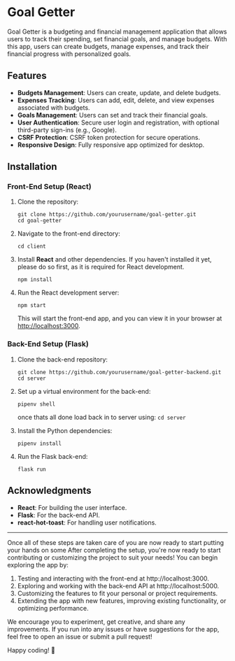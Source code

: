 # Goal Getter

Goal Getter is a budgeting and financial management application that allows users to track their spending, set financial goals, and manage budgets. With this app, users can create budgets, manage expenses, and track their financial progress with personalized goals.

## Features

- **Budgets Management**: Users can create, update, and delete budgets.
- **Expenses Tracking**: Users can add, edit, delete, and view expenses associated with budgets.
- **Goals Management**: Users can set and track their financial goals.
- **User Authentication**: Secure user login and registration, with optional third-party sign-ins (e.g., Google).
- **CSRF Protection**: CSRF token protection for secure operations.
- **Responsive Design**: Fully responsive app optimized for desktop.


## Installation
 
 ### Front-End Setup (React)

1. Clone the repository:

    ```
    git clone https://github.com/yourusername/goal-getter.git
    cd goal-getter
    ```

2. Navigate to the front-end directory:

    ```
    cd client
    ```

3. Install **React** and other dependencies. If you haven't installed it yet, please do so first, as it is required for React development.

    ```
    npm install
    ```

4. Run the React development server:

    ```
    npm start
    ```

    This will start the front-end app, and you can view it in your browser at [http://localhost:3000](http://localhost:3000).

### Back-End Setup (Flask)

1. Clone the back-end repository:

    ```
    git clone https://github.com/yourusername/goal-getter-backend.git
    cd server
    ```

2. Set up a virtual environment for the back-end:

    ```
    pipenv shell
    ```
    once thats all done load back in to server using:
   ``
   cd server
   ``

3. Install the Python dependencies:

    ```
    pipenv install
    ```

4. Run the Flask back-end:

    ```
    flask run
    ```


## Acknowledgments

- **React**: For building the user interface.
- **Flask**: For the back-end API.
- **react-hot-toast**: For handling user notifications.

---

Once all of these steps are taken care of you are now ready to start putting your hands on some After completing the setup, you're now ready to start contributing or customizing the project to suit your needs! You can begin exploring the app by:

1. Testing and interacting with the front-end at http://localhost:3000.
2. Exploring and working with the back-end API at http://localhost:5000.
3. Customizing the features to fit your personal or project requirements.
4. Extending the app with new features, improving existing functionality, or optimizing performance.

We encourage you to experiment, get creative, and share any improvements. If you run into any issues or have suggestions for the app, feel free to open an issue or submit a pull request!

Happy coding! 🎉
    

